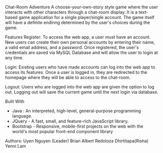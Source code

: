 Chat-Room Adventure
  A choose-your-own-story style game where the user interacts with other characters through a chat-room display. It is a text-based game application for a single player/single account. The game itself will have a definite endinng determined by the user's choices during the game.
  
Features
  Register:
      To access the web app, a user must have an account. New users can create their own personal accounts by entering their name, a valid email address, and a password. Once registered, the user's credentials are saved via MySQL Database and will allow the user to login at any time.
      
  Login:
      Existing users who have made accounts can log into the web app to access its features. Once a user is logged in, they are redirected to the homepage where they will be able to access to the chat-room.
      
  Logout:
      Users who are logged into the web app are given the option to log out. Logging out will save the current game until the next login via database. 
  
Built With
 - Java : An interpreted, high-level, general-purpose programming language.
 - JQuery - A fast, small, and feature-rich JavaScript library.
 - Bootstrap - Responsive, mobile-first projects on the web with the world's most popular front-end component library

Authors:
Uyen Nguyen (Leader)
Brian Albert Redoloza
Dhirtitapa(Risha)
Yenni Lam
